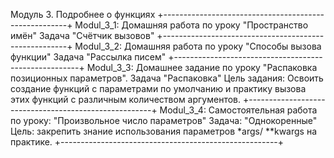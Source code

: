 Модуль 3. Подробнее о функциях
+------------------------------------------------------+
Modul_3_1: Домашняя работа по уроку "Пространство имён"
                               Задача "Счётчик вызовов"
+------------------------------------------------------+
Modul_3_2: Домашняя работа по уроку "Способы вызова функции"
                                Задача "Рассылка писем"
+------------------------------------------------------+
Modul_3_3: Домашнее задание по уроку "Распаковка позиционных параметров".
                               Задача "Распаковка"
Цель задания: Освоить создание функций с параметрами по умолчанию и практику вызова этих функций с различным количеством аргументов.
+------------------------------------------------------+
Modul_3_4: Самостоятельная работа по уроку: "Произвольное число параметров"
                              Задача: "Однокоренные"
Цель: закрепить знание использования параметров *args/ **kwargs на практике.
+------------------------------------------------------+
